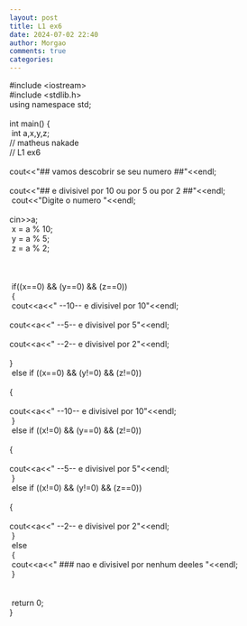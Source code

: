```yaml
---
layout: post
title: L1 ex6
date: 2024-07-02 22:40
author: Morgao
comments: true
categories: 
---
```

#include &lt;iostream&gt;<br />
#include &lt;stdlib.h&gt;<br />
using namespace std;<br />
<br />
int main() {<br />
<span style="white-space: pre;"> </span>int a,x,y,z;<br />
// matheus nakade<br />
// L1 ex6<br />
<span style="white-space: pre;"> </span>cout&lt;&lt;"## vamos descobrir se seu numero ##"&lt;&lt;endl;<br />
<span style="white-space: pre;"> </span>cout&lt;&lt;"## e divisivel por 10 ou por 5 ou por 2 ##"&lt;&lt;endl;<span style="white-space: pre;"> </span><br />
<span style="white-space: pre;"> </span>cout&lt;&lt;"Digite o numero "&lt;&lt;endl;<br />
<span style="white-space: pre;"> </span>cin&gt;&gt;a;<span style="white-space: pre;"> </span><br />
<span style="white-space: pre;"> </span>x = a % 10;<br />
<span style="white-space: pre;"> </span>y = a % 5;<br />
<span style="white-space: pre;"> </span>z = a % 2;<br />
<span style="white-space: pre;"> </span><br />
<span style="white-space: pre;"> </span><br />
<span style="white-space: pre;"> </span><br />
<span style="white-space: pre;"> </span>if((x==0) &amp;&amp; (y==0) &amp;&amp; (z==0))<br />
<span style="white-space: pre;"> </span>{<br />
<span style="white-space: pre;">   </span>cout&lt;&lt;a&lt;&lt;" --10-- e divisivel por 10"&lt;&lt;endl;<br />
<span style="white-space: pre;">   </span>cout&lt;&lt;a&lt;&lt;" --5-- e divisivel por 5"&lt;&lt;endl;<br />
<span style="white-space: pre;">   </span>cout&lt;&lt;a&lt;&lt;" --2-- e divisivel por 2"&lt;&lt;endl;<span style="white-space: pre;">  </span><br />
<span style="white-space: pre;"> </span>}<span style="white-space: pre;"> </span><br />
<span style="white-space: pre;"> </span>else if ((x==0) &amp;&amp; (y!=0) &amp;&amp; (z!=0))<br />
<span style="white-space: pre;"> </span>{<br />
<span style="white-space: pre;">   </span>cout&lt;&lt;a&lt;&lt;" --10-- e divisivel por 10"&lt;&lt;endl;<span style="white-space: pre;"> </span><br />
<span style="white-space: pre;"> </span>}<br />
<span style="white-space: pre;"> </span>else if ((x!=0) &amp;&amp; (y==0) &amp;&amp; (z!=0))<br />
<span style="white-space: pre;"> </span>{<br />
<span style="white-space: pre;">   </span>cout&lt;&lt;a&lt;&lt;" --5-- e divisivel por 5"&lt;&lt;endl;<br />
<span style="white-space: pre;"> </span>}<br />
<span style="white-space: pre;"> </span>else if ((x!=0) &amp;&amp; (y!=0) &amp;&amp; (z==0))<br />
<span style="white-space: pre;"> </span>{<br />
<span style="white-space: pre;">   </span>cout&lt;&lt;a&lt;&lt;" --2-- e divisivel por 2"&lt;&lt;endl;<br />
<span style="white-space: pre;"> </span>}<br />
<span style="white-space: pre;"> </span>else<br />
<span style="white-space: pre;"> </span>{<br />
<span style="white-space: pre;">   </span>cout&lt;&lt;a&lt;&lt;" ### nao e divisivel por nenhum deeles "&lt;&lt;endl;<br />
<span style="white-space: pre;"> </span>}<br />
<span style="white-space: pre;"> </span><br />
<br />
<span style="white-space: pre;"> </span>return 0;<br />
}
